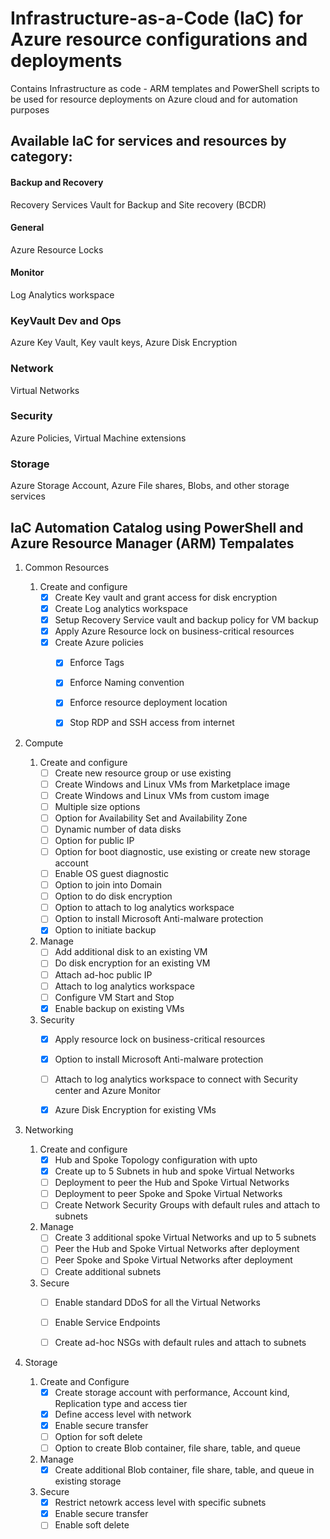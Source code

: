 # Infrastructure-as-a-Code (IaC) for Azure resource configurations and deployments
Contains Infrastructure as code - ARM templates and PowerShell scripts to be used for resource deployments on Azure cloud and for automation purposes 


## Available IaC for services and resources by category:

#### Backup and Recovery
Recovery Services Vault for Backup and Site recovery (BCDR)

#### General
Azure Resource Locks

#### Monitor
Log Analytics workspace

### KeyVault Dev and Ops
Azure Key Vault, Key vault keys, Azure Disk Encryption 

### Network
Virtual Networks

### Security
Azure Policies, Virtual Machine extensions

### Storage
Azure Storage Account, Azure File shares, Blobs, and other storage services


## IaC Automation Catalog using PowerShell and Azure Resource Manager (ARM) Tempalates

1.	Common Resources
  	1. Create and configure
        -	[X] Create Key vault and grant access for disk encryption
        -	[X] Create Log analytics workspace
        -	[X] Setup Recovery Service vault and backup policy for VM backup
        -	[X] Apply Azure Resource lock on business-critical resources
        -	[X] Create Azure policies
          -	[X] Enforce Tags
          -	[X] Enforce Naming convention
          -	[X] Enforce resource deployment location
          -	[X] Stop RDP and SSH access from internet


2.  Compute 
    1. Create and configure
        -	[ ] Create new resource group or use existing
        -	[ ] Create Windows and Linux VMs from Marketplace image
        - [ ] Create Windows and Linux VMs from custom image
        -	[ ] Multiple size options
        -	[ ] Option for Availability Set and Availability Zone
        -	[ ] Dynamic number of data disks
        -	[ ] Option for public IP
        -	[ ] Option for boot diagnostic, use existing or create new storage account
        -	[ ] Enable OS guest diagnostic
        -	[ ] Option to join into Domain
        -	[ ] Option to do disk encryption
        -	[ ] Option to attach to log analytics workspace
        -	[ ] Option to install Microsoft Anti-malware protection
        -	[X] Option to initiate backup

    2. Manage
        -	[ ] Add additional disk to an existing VM
        -	[ ] Do disk encryption for an existing VM
        -	[ ] Attach ad-hoc public IP
        -	[ ] Attach to log analytics workspace
        - [ ] Configure VM Start and Stop
        -	[X] Enable backup on existing VMs

    3.	Security
        -	[X] Apply resource lock on business-critical resources
        -	[X] Option to install Microsoft Anti-malware protection
        -	[ ] Attach to log analytics workspace to connect with Security center and Azure Monitor
        -	[X] Azure Disk Encryption for existing VMs


3. Networking
    1. Create and configure
        -	[X] Hub and Spoke Topology configuration with upto 
        -	[X] Create up to 5 Subnets in hub and spoke Virtual Networks
        -	[ ] Deployment to peer the Hub and Spoke Virtual Networks 
        -	[ ] Deployment to peer Spoke and Spoke Virtual Networks 
        -	[ ] Create Network Security Groups with default rules and attach to subnets

    2.	Manage
        -	[ ] Create 3 additional spoke Virtual Networks and up to 5 subnets
        -	[ ] Peer the Hub and Spoke Virtual Networks after deployment
        -	[ ] Peer Spoke and Spoke Virtual Networks after deployment
        -	[ ] Create additional subnets

    3.	Secure
        -	[ ] Enable standard DDoS for all the Virtual Networks
        -	[ ] Enable Service Endpoints
        -	[ ] Create ad-hoc NSGs with default rules and attach to subnets


4.	Storage

    1.	Create and Configure
        -	[X] Create storage account with performance, Account kind, Replication type and access tier
        -	[X] Define access level with network
        -	[X] Enable secure transfer
        -	[ ] Option for soft delete
        -	[ ] Option to create Blob container, file share, table, and queue

    2.	Manage
        -	[X] Create additional Blob container, file share, table, and queue in existing storage

    3.	Secure
        -	[X] Restrict netowrk access level with specific subnets 
        -	[X] Enable secure transfer
        -	[ ] Enable soft delete
